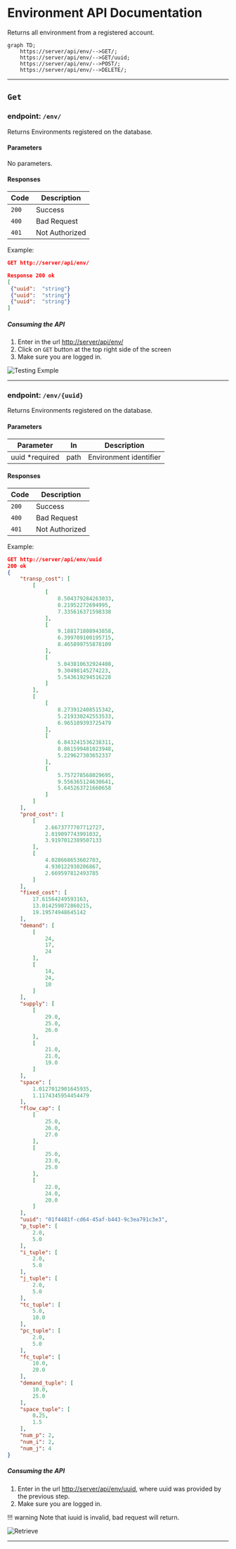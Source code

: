 # Environment API Documentation
Returns all environment from a registered account.

```mermaid
graph TD;
    https://server/api/env/-->GET/;
    https://server/api/env/-->GET/uuid;
    https://server/api/env/-->POST/;
    https://server/api/env/-->DELETE/;
```

---

## ```Get```
### endpoint: ``` /env/ ```

Returns  Environments registered on the database.

#### Parameters
No parameters.

#### Responses

| Code        | Description      |  
| ----------- | ---------------- |
| `200`       |  Success         | 
| `400`       |  Bad Request     | 
| `401`       |  Not Authorized  | 

Example:

```JSON
GET http://server/api/env/

Response 200 ok
[
 {"uuid":  "string"}
 {"uuid":  "string"}
 {"uuid":  "string"}
]
```
##### Consuming the API
1. Enter in the url [http://server/api/env/](http://localhost:8000/api/env/)
1. Click on `GET` button at the top right side of the screen
1. Make sure you are logged in.

![Testing Exmple](../img/env_get.png)

---

### endpoint: ```/env/{uuid} ```

Returns  Environments registered on the database.

#### Parameters
| Parameter    | In            | Description          |
| ------------ | ------------- | -------------------- |
| uuid  *required       | path          | Environment identifier |

#### Responses

| Code        | Description      |  
| ----------- | ---------------- |
| `200`       |  Success         | 
| `400`       |  Bad Request     | 
| `401`       |  Not Authorized  | 

    

Example:

```JSON
GET http://server/api/env/uuid
200 ok
{
    "transp_cost": [
        [
            [
                8.504379284263033,
                8.21952272694995,
                7.335616371598338
            ],
            [
                9.188171808943858,
                6.399709100195715,
                8.465899755878109
            ],
            [
                5.043810632924408,
                9.30498145274223,
                5.543619294516228
            ]
        ],
        [
            [
                8.273912408515342,
                5.219330242553533,
                6.965109393725479
            ],
            [
                6.843241536238311,
                8.861599481023948,
                5.229627303652337
            ],
            [
                5.757278568029695,
                9.556365124630641,
                5.645263721660658
            ]
        ]
    ],
    "prod_cost": [
        [
            2.6673777707712727,
            2.019097743991032,
            3.9197012389507133
        ],
        [
            4.028668653602703,
            4.930122930206867,
            2.669597812493785
        ]
    ],
    "fixed_cost": [
        17.61564249593163,
        13.014259072860215,
        19.19574948645142
    ],
    "demand": [
        [
            24,
            17,
            24
        ],
        [
            14,
            24,
            10
        ]
    ],
    "supply": [
        [
            29.0,
            25.0,
            26.0
        ],
        [
            21.0,
            21.0,
            19.0
        ]
    ],
    "space": [
        1.0127012901645935,
        1.1174345954454479
    ],
    "flow_cap": [
        [
            25.0,
            26.0,
            27.0
        ],
        [
            25.0,
            23.0,
            25.0
        ],
        [
            22.0,
            24.0,
            20.0
        ]
    ],
    "uuid": "01f4481f-cd64-45af-b443-9c3ea791c3e3",
    "p_tuple": [
        2.0,
        5.0
    ],
    "i_tuple": [
        2.0,
        5.0
    ],
    "j_tuple": [
        2.0,
        5.0
    ],
    "tc_tuple": [
        5.0,
        10.0
    ],
    "pc_tuple": [
        2.0,
        5.0
    ],
    "fc_tuple": [
        10.0,
        20.0
    ],
    "demand_tuple": [
        10.0,
        25.0
    ],
    "space_tuple": [
        0.25,
        1.5
    ],
    "num_p": 2,
    "num_i": 2,
    "num_j": 4
}
```

##### Consuming the API
1. Enter in the url [http://server/api/env/uuid](http://localhost:8000/api/env/), where uuid was provided by the previous step.
3. Make sure you are logged in.

!!! warning
    Note that iuuid is invalid, bad request will return.

![Retrieve](../img/env_retrieve.png)

---